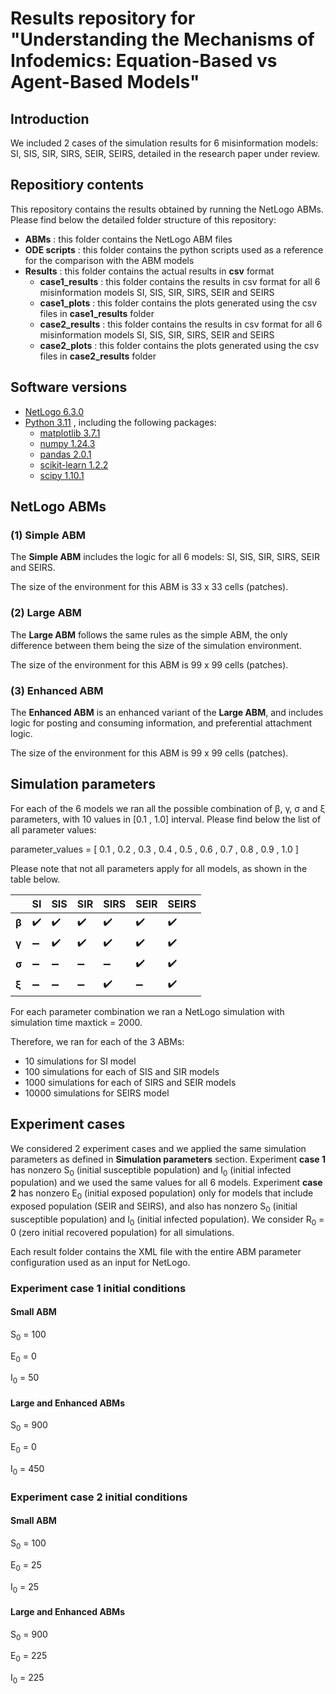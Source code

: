 # Results repository for "Understanding the Mechanisms of Infodemics: Equation-Based vs Agent-Based Models"

## Introduction

We included 2 cases of the simulation results for 6 misinformation models: SI, SIS, SIR, SIRS, SEIR, SEIRS, detailed in the research paper under review.

## Repositiory contents

This repository contains the results obtained by running the NetLogo ABMs. Please find below the detailed folder structure of this repository:

 * **ABMs** : this folder contains the NetLogo ABM files
 * **ODE scripts** : this folder contains the python scripts used as a reference for the comparison with the ABM models
 * **Results** : this folder contains the actual results in **csv** format
    * **case1_results** : this folder contains the results in csv format for all 6 misinformation models SI, SIS, SIR, SIRS, SEIR and SEIRS
   * **case1_plots** : this folder contains the plots generated using the csv files in **case1_results** folder
    * **case2_results** : this folder contains the results in csv format for all 6 misinformation models SI, SIS, SIR, SIRS, SEIR and SEIRS
   * **case2_plots** : this folder contains the plots generated using the csv files in **case2_results** folder

## Software versions
* [NetLogo 6.3.0](https://ccl.northwestern.edu/netlogo/6.3.0/)
* [Python 3.11](https://www.python.org/downloads/release/python-3110/) , including the following packages:
  * [matplotlib      3.7.1](https://matplotlib.org/3.7.1/index.html)
  * [numpy           1.24.3](https://numpy.org/doc/1.24/index.html)
  * [pandas          2.0.1](https://pandas.pydata.org/pandas-docs/version/2.0.1/index.html)
  * [scikit-learn    1.2.2](https://scikit-learn.org/1.2/)
  * [scipy           1.10.1](https://docs.scipy.org/doc/scipy-1.10.1/index.html)

## NetLogo ABMs

### (1) Simple ABM

The **Simple ABM** includes the logic for all 6 models: SI, SIS, SIR, SIRS, SEIR and SEIRS.

The size of the environment for this ABM is 33 x 33 cells (patches).

### (2) Large ABM

The **Large ABM** follows the same rules as the simple ABM, the only difference between them being the size of the simulation environment.

The size of the environment for this ABM is 99 x 99 cells (patches).

### (3) Enhanced ABM

The **Enhanced ABM** is an enhanced variant of the **Large ABM**, and includes logic for posting and consuming information, and preferential attachment logic.

The size of the environment for this ABM is 99 x 99 cells (patches).

## Simulation parameters

For each of the 6 models we ran all the possible combination of &#946;, &#947;, &#963; and &#958; parameters, with 10 values in [0.1 , 1.0] interval. Please find below the list of all parameter values:

parameter_values = [ 0.1 , 0.2 , 0.3 , 0.4 , 0.5 , 0.6 , 0.7 , 0.8 , 0.9 , 1.0 ]

Please note that not all parameters apply for all models, as shown in the table below.

|              | **SI**             | **SIS**            | **SIR**            | **SIRS**           | **SEIR**           | **SEIRS**          |
|--------------|--------------------|--------------------|--------------------|--------------------|--------------------|--------------------|
| **&#946;**  | :heavy_check_mark: | :heavy_check_mark: | :heavy_check_mark: | :heavy_check_mark: | :heavy_check_mark: | :heavy_check_mark: |
| **&#947;** | :heavy_minus_sign: | :heavy_check_mark: | :heavy_check_mark: | :heavy_check_mark: | :heavy_check_mark: | :heavy_check_mark: |
| **&#963;** | :heavy_minus_sign: | :heavy_minus_sign: | :heavy_minus_sign: | :heavy_minus_sign: | :heavy_check_mark: | :heavy_check_mark: |
| **&#958;**    | :heavy_minus_sign: | :heavy_minus_sign: | :heavy_minus_sign: | :heavy_check_mark: | :heavy_minus_sign: | :heavy_check_mark: |

For each parameter combination we ran a NetLogo simulation with simulation time maxtick = 2000.

Therefore, we ran for each of the 3 ABMs:
* 10 simulations for SI model
* 100 simulations for each of SIS and SIR models
* 1000 simulations for each of SIRS and SEIR models
* 10000 simulations for SEIRS model



## Experiment cases

We considered 2 experiment cases and we applied the same simulation parameters as defined in **Simulation parameters** section.
Experiment **case 1** has nonzero S<sub>0</sub> (initial susceptible population) and I<sub>0</sub> (initial infected population) and we used the same values for all 6 models. Experiment **case 2** has nonzero E<sub>0</sub> (initial exposed population) only for models that include exposed population (SEIR and SEIRS), and also has nonzero S<sub>0</sub> (initial susceptible population) and I<sub>0</sub> (initial infected population). We consider R<sub>0</sub> = 0 (zero initial recovered population) for all simulations.

Each result folder contains the XML file with the entire ABM parameter configuration used as an input for NetLogo.

### Experiment case 1 initial conditions

#### Small ABM

S<sub>0</sub> = 100

E<sub>0</sub> = 0

I<sub>0</sub> = 50


#### Large and Enhanced ABMs

S<sub>0</sub> = 900

E<sub>0</sub> = 0

I<sub>0</sub> = 450


### Experiment case 2  initial conditions

#### Small ABM

S<sub>0</sub> = 100

E<sub>0</sub> = 25

I<sub>0</sub> = 25


#### Large and Enhanced ABMs

S<sub>0</sub> = 900

E<sub>0</sub> = 225

I<sub>0</sub> = 225




